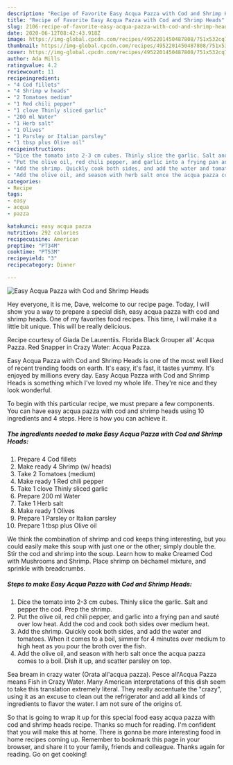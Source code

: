 ```yaml
---
description: "Recipe of Favorite Easy Acqua Pazza with Cod and Shrimp Heads"
title: "Recipe of Favorite Easy Acqua Pazza with Cod and Shrimp Heads"
slug: 2106-recipe-of-favorite-easy-acqua-pazza-with-cod-and-shrimp-heads
date: 2020-06-12T08:42:43.918Z
image: https://img-global.cpcdn.com/recipes/4952201450487808/751x532cq70/easy-acqua-pazza-with-cod-and-shrimp-heads-recipe-main-photo.jpg
thumbnail: https://img-global.cpcdn.com/recipes/4952201450487808/751x532cq70/easy-acqua-pazza-with-cod-and-shrimp-heads-recipe-main-photo.jpg
cover: https://img-global.cpcdn.com/recipes/4952201450487808/751x532cq70/easy-acqua-pazza-with-cod-and-shrimp-heads-recipe-main-photo.jpg
author: Ada Mills
ratingvalue: 4.2
reviewcount: 11
recipeingredient:
- "4 Cod fillets"
- "4 Shrimp w heads"
- "2 Tomatoes medium"
- "1 Red chili pepper"
- "1 clove Thinly sliced garlic"
- "200 ml Water"
- "1 Herb salt"
- "1 Olives"
- "1 Parsley or Italian parsley"
- "1 tbsp plus Olive oil"
recipeinstructions:
- "Dice the tomato into 2-3 cm cubes. Thinly slice the garlic. Salt and pepper the cod. Prep the shrimp."
- "Put the olive oil, red chili pepper, and garlic into a frying pan and sauté over low heat. Add the cod and cook both sides over medium heat."
- "Add the shrimp. Quickly cook both sides, and add the water and tomatoes. When it comes to a boil, simmer for 4 minutes over medium to high heat as you pour the broth over the fish."
- "Add the olive oil, and season with herb salt once the acqua pazza comes to a boil. Dish it up, and scatter parsley on top."
categories:
- Recipe
tags:
- easy
- acqua
- pazza

katakunci: easy acqua pazza 
nutrition: 292 calories
recipecuisine: American
preptime: "PT34M"
cooktime: "PT53M"
recipeyield: "3"
recipecategory: Dinner

---
```



![Easy Acqua Pazza with Cod and Shrimp Heads](https://img-global.cpcdn.com/recipes/4952201450487808/751x532cq70/easy-acqua-pazza-with-cod-and-shrimp-heads-recipe-main-photo.jpg)

Hey everyone, it is me, Dave, welcome to our recipe page. Today, I will show you a way to prepare a special dish, easy acqua pazza with cod and shrimp heads. One of my favorites food recipes. This time, I will make it a little bit unique. This will be really delicious.

Recipe courtesy of Giada De Laurentiis. Florida Black Grouper all&#39; Acqua Pazza. Red Snapper in Crazy Water: Acqua Pazza.

Easy Acqua Pazza with Cod and Shrimp Heads is one of the most well liked of recent trending foods on earth. It's easy, it's fast, it tastes yummy. It's enjoyed by millions every day. Easy Acqua Pazza with Cod and Shrimp Heads is something which I've loved my whole life. They're nice and they look wonderful.


To begin with this particular recipe, we must prepare a few components. You can have easy acqua pazza with cod and shrimp heads using 10 ingredients and 4 steps. Here is how you can achieve it.

<!--inarticleads1-->

##### The ingredients needed to make Easy Acqua Pazza with Cod and Shrimp Heads:

1. Prepare 4 Cod fillets
1. Make ready 4 Shrimp (w/ heads)
1. Take 2 Tomatoes (medium)
1. Make ready 1 Red chili pepper
1. Take 1 clove Thinly sliced garlic
1. Prepare 200 ml Water
1. Take 1 Herb salt
1. Make ready 1 Olives
1. Prepare 1 Parsley or Italian parsley
1. Prepare 1 tbsp plus Olive oil


We think the combination of shrimp and cod keeps thing interesting, but you could easily make this soup with just one or the other; simply double the. Stir the cod and shrimp into the soup. Learn how to make Creamed Cod with Mushrooms and Shrimp. Place shrimp on béchamel mixture, and sprinkle with breadcrumbs. 

<!--inarticleads2-->

##### Steps to make Easy Acqua Pazza with Cod and Shrimp Heads:

1. Dice the tomato into 2-3 cm cubes. Thinly slice the garlic. Salt and pepper the cod. Prep the shrimp.
1. Put the olive oil, red chili pepper, and garlic into a frying pan and sauté over low heat. Add the cod and cook both sides over medium heat.
1. Add the shrimp. Quickly cook both sides, and add the water and tomatoes. When it comes to a boil, simmer for 4 minutes over medium to high heat as you pour the broth over the fish.
1. Add the olive oil, and season with herb salt once the acqua pazza comes to a boil. Dish it up, and scatter parsley on top.


Sea bream in crazy water (Orata all&#39;acqua pazza). Pesce all&#39;Acqua Pazza means Fish in Crazy Water. Many American interpretations of this dish seem to take this translation extremely literal. They really accentuate the &#34;crazy&#34;, using it as an excuse to clean out the refrigerator and add all kinds of ingredients to flavor the water. I am not sure of the origins of. 

So that is going to wrap it up for this special food easy acqua pazza with cod and shrimp heads recipe. Thanks so much for reading. I'm confident that you will make this at home. There is gonna be more interesting food in home recipes coming up. Remember to bookmark this page in your browser, and share it to your family, friends and colleague. Thanks again for reading. Go on get cooking!
